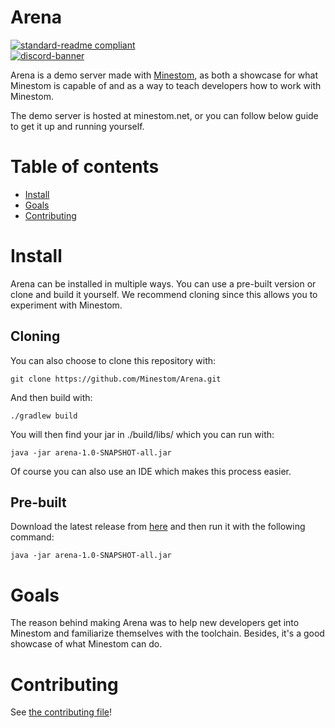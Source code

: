 # Arena

[![standard-readme compliant](https://img.shields.io/badge/readme%20style-standard-brightgreen.svg?style=for-the-badge)](https://github.com/RichardLitt/standard-readme)  
[![discord-banner](https://img.shields.io/discord/706185253441634317?label=discord&style=for-the-badge&color=7289da)](https://discord.gg/pkFRvqB)

Arena is a demo server made with [Minestom](https://github.com/Minestom/Minestom), as both a showcase for what Minestom is 
capable of and as a way to teach developers how to work with Minestom.

The demo server is hosted at minestom.net, or you can follow below guide to get it up and running yourself.

# Table of contents
- [Install](#install)
- [Goals](#goals)
- [Contributing](#contributing)

# Install
Arena can be installed in multiple ways. You can use a pre-built version or clone and build it yourself.
We recommend cloning since this allows you to experiment with Minestom.

## Cloning
You can also choose to clone this repository with:
```shell
git clone https://github.com/Minestom/Arena.git
```
And then build with:
```shell
./gradlew build
```
You will then find your jar in ./build/libs/ which you can run with:
```shell
java -jar arena-1.0-SNAPSHOT-all.jar
```
Of course you can also use an IDE which makes this process easier.

## Pre-built
Download the latest release from [here](https://github.com/Minestom/Arena/releases/tag/latest)
and then run it with the following command:
```shell
java -jar arena-1.0-SNAPSHOT-all.jar
```

# Goals
The reason behind making Arena was to help new developers get into Minestom and familiarize themselves with the toolchain.
Besides, it's a good showcase of what Minestom can do.

# Contributing
See [the contributing file](CONTRIBUTING.md)!
